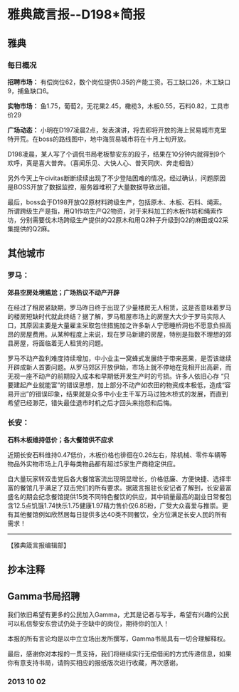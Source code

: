 # 雅典箴言报--D198*简报

## **雅典**

### **每日概况**

**招聘市场：** 有偿岗位62，数个岗位提供0.35的产能工资。石工缺口26，木工缺口9，捕鱼缺口6。

**实物市场：** 鱼1.75，葡萄2，无花果2.45，橄榄3，木板0.55，石料0.82，工具市价29

**广场动态：** 小明在D197凌晨2点，发表演讲，将去即将开放的海上贸易城市克里特开荒。在boss的路线图中，地中海贸易城市将在十月上旬开放。

D198凌晨，某人写了个调侃书局老板黎安东的段子，结果在10分钟内就得到9个欢呼，真是喜大普奔。（喜闻乐见、大快人心、普天同庆、奔走相告）

另外今天上午civitas断断续续出现了不少登陆困难的情况，经过确认，问题原因是BOSS开放了数据监控，服务器堆积了大量数据导致出错。

最后，boss会于D198开放Q2原材料跨级生产，包括原木、木板、石料、绳索。所谓跨级生产是指，用Q1作坊生产Q2物资，对于来料加工的木板作坊和绳索作坊，分别需要伐木场跨级生产提供的Q2原木和用Q2种子升级到Q2的麻田或Q2采集提供的Q2麻。

## **其他城市**

### **罗马：**

**郊县空房处境尴尬；广场热议不动产开辟**

在经过了租房紧缺期，罗马昨日终于出现了少量楼房无人租赁，这是否意味着罗马的楼房短缺时代就此终结？据了解，罗马租屋市场上的房屋大大少于罗马实际人口，其原因主要是大量雇主采取包住措施加之许多新人宁愿睡桥洞也不愿意负担高昂的房屋费用。从某种程度上来说，现在罗马新建的房屋，特别是指数不理想的郊县房屋，将面临着无人租赁的问题。

罗马不动产盈利难度持续增加，中小业主一窝蜂式发展终于带来恶果，是否该继续开辟成新人首要问题。从罗马郊区开放伊始，市场上就不停地在竞相开出高薪，而无视一座不动产的前期投入成本和早期低开发生产时的亏损。许多人依旧心存 “只要建起产业就能富”的错误思想，加上部分不动产如农田的物资成本极低，造成“容易开出”的错误印象，结果就是众多中小业主千军万马过独木桥式的发展，而直到希望已经渺茫，错失最佳退市时机之后才回头来抱怨和后悔。

### **长安：**

**石料木板维持低价；各大餐馆供不应求**

近期长安石料维持0.47低价，木板价格也徘徊在0.26左右，除机械、零件车辆等物品外实物市场上几乎每类物品都有超过5家生产商稳定供应。

自大量玩家转双击党后各大餐馆客流出现明显增长，价格低廉、方便快捷、选择丰富的餐馆几乎满足了双击党们的所有要求。据箴言报驻长安记者了解到，长安最富盛名的期会纪念餐馆提供15类不同特色餐饮的供应，其中销量最高的副业日常餐包含12.5点饥饿1.74快乐1.75健康1.97精力售价仅6.85粉，广受大众喜爱与推崇。更有其他餐馆例如欣然居每日提供多达40类不同餐饮，全方位满足长安人民的所有需求！

---

【雅典箴言报编辑部】

## 抄本注释

## Gamma书局招聘 

我们依旧希望有更多的公民加入Gamma，尤其是记者与写手，希望有兴趣的公民可以私信黎安东尝试仍处于空缺中的岗位，期待你的加入！

本报的所有言论均是以中立立场出发所撰写，Gamma书局具有一切合理解释权。

最后，感谢你对本报的一贯支持，我们将继续实行无偿借阅的方式传递信息，如果你有意支持书局，请购买相应的报纸版次进行收藏，再次感谢。 

### 2013 10 02